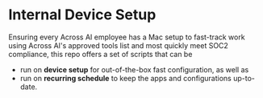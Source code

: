 # Internal Device Setup

Ensuring every Across AI employee has a Mac setup to fast-track work using Across AI's approved tools list and most quickly meet SOC2 compliance, this repo offers a set of scripts that can be 
* run on **device setup** for out-of-the-box fast configuration, as well as 
* run on **recurring schedule** to keep the apps and configurations up-to-date.

